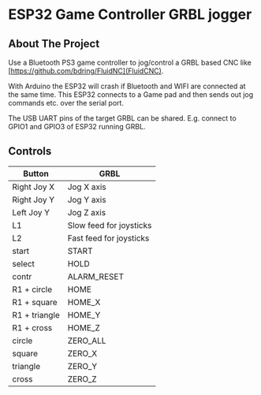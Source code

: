 # ESP32 Game Controller GRBL jogger

## About The Project

Use a Bluetooth PS3 game controller to jog/control a GRBL based CNC like [https://github.com/bdring/FluidNC](FluidCNC).

With Arduino the ESP32 will crash if Bluetooth and WIFI are connected at the same time. This ESP32 connects to a Game pad and then sends out jog commands etc. over the serial port.

The USB UART pins of the target GRBL can be shared. E.g. connect to GPIO1 and GPIO3 of ESP32 running GRBL.


## Controls

| Button | GRBL |
| ------ | ---- |
| Right Joy X  |  Jog X axis |
| Right Joy Y  |  Jog Y axis |
| Left Joy Y  |  Jog Z axis |
| L1 | Slow feed for joysticks |
| L2 | Fast feed for joysticks |
| start  |  START|
| select | HOLD |
| contr  | ALARM_RESET |
| R1 + circle | HOME |
| R1 + square | HOME_X |
| R1 + triangle | HOME_Y |
| R1 + cross | HOME_Z |
| circle | ZERO_ALL |
| square | ZERO_X |
| triangle | ZERO_Y |
| cross | ZERO_Z |